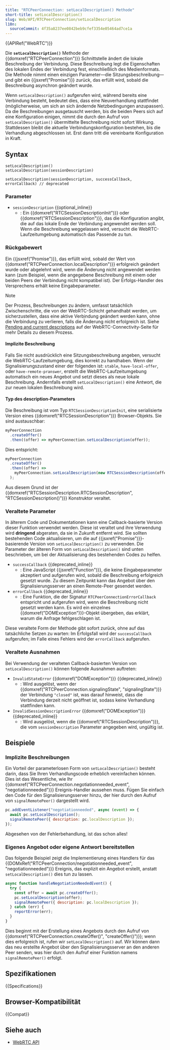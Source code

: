 ```yaml
---
title: "RTCPeerConnection: setLocalDescription() Methode"
short-title: setLocalDescription()
slug: Web/API/RTCPeerConnection/setLocalDescription
l10n:
  sourceCommit: 4f35a8237ee0842beb9cfef3354e05464ad7ce1a
---
```


{{APIRef("WebRTC")}}

Die **`setLocalDescription()`** Methode der {{domxref("RTCPeerConnection")}} Schnittstelle ändert die lokale Beschreibung der Verbindung. Diese Beschreibung legt die Eigenschaften des lokalen Endes der Verbindung fest, einschließlich des Medienformats. Die Methode nimmt einen einzigen Parameter—die Sitzungsbeschreibung—und gibt ein {{jsxref("Promise")}} zurück, das erfüllt wird, sobald die Beschreibung asynchron geändert wurde.

Wenn `setLocalDescription()` aufgerufen wird, während bereits eine Verbindung besteht, bedeutet dies, dass eine Neuverhandlung stattfindet (möglicherweise, um sich an sich ändernde Netzbedingungen anzupassen). Da die Beschreibungen ausgetauscht werden, bis die beiden Peers sich auf eine Konfiguration einigen, nimmt die durch den Aufruf von `setLocalDescription()` übermittelte Beschreibung nicht sofort Wirkung. Stattdessen bleibt die aktuelle Verbindungskonfiguration bestehen, bis die Verhandlung abgeschlossen ist. Erst dann tritt die vereinbarte Konfiguration in Kraft.

## Syntax

```js-nolint
setLocalDescription()
setLocalDescription(sessionDescription)

setLocalDescription(sessionDescription, successCallback, errorCallback) // deprecated
```

### Parameter

- `sessionDescription` {{optional_inline}}
  - : Ein {{domxref("RTCSessionDescriptionInit")}} oder {{domxref("RTCSessionDescription")}}, das die Konfiguration angibt, die auf das lokale Ende der Verbindung angewendet werden soll. Wenn die Beschreibung weggelassen wird, versucht die WebRTC-Laufzeitumgebung automatisch das Passende zu tun.

### Rückgabewert

Ein {{jsxref("Promise")}}, das erfüllt wird, sobald der Wert von {{domxref("RTCPeerConnection.localDescription")}} erfolgreich geändert wurde oder abgelehnt wird, wenn die Änderung nicht angewendet werden kann (zum Beispiel, wenn die angegebene Beschreibung mit einem oder beiden Peers der Verbindung nicht kompatibel ist). Der Erfolgs-Handler des Versprechens erhält keine Eingabeparameter.

> [!NOTE]
> Der Prozess, Beschreibungen zu ändern, umfasst tatsächlich Zwischenschritte, die von der WebRTC-Schicht gehandhabt werden, um sicherzustellen, dass eine aktive Verbindung geändert werden kann, ohne die Verbindung zu verlieren, falls die Änderung nicht erfolgreich ist. Siehe [Pending and current descriptions](/de/docs/Web/API/WebRTC_API/Connectivity#pending_and_current_descriptions) auf der WebRTC-Connectivity-Seite für mehr Details zu diesem Prozess.

#### Implizite Beschreibung

Falls Sie nicht ausdrücklich eine Sitzungsbeschreibung angeben, versucht die WebRTC-Laufzeitumgebung, dies korrekt zu handhaben. Wenn der Signalisierungszustand einer der folgenden ist: `stable`, `have-local-offer`, oder `have-remote-pranswer`, erstellt die WebRTC-Laufzeitumgebung automatisch ein neues Angebot und setzt dieses als neue lokale Beschreibung. Andernfalls erstellt `setLocalDescription()` eine Antwort, die zur neuen lokalen Beschreibung wird.

#### Typ des description-Parameters

Die Beschreibung ist vom Typ `RTCSessionDescriptionInit`, eine serialisierte Version eines {{domxref("RTCSessionDescription")}} Browser-Objekts. Sie sind austauschbar:

```js
myPeerConnection
  .createOffer()
  .then((offer) => myPeerConnection.setLocalDescription(offer));
```

Dies entspricht:

```js
myPeerConnection
  .createOffer()
  .then((offer) =>
    myPeerConnection.setLocalDescription(new RTCSessionDescription(offer)),
  );
```

Aus diesem Grund ist der {{domxref("RTCSessionDescription.RTCSessionDescription", "RTCSessionDescription()")}} Konstruktor veraltet.

### Veraltete Parameter

In älterem Code und Dokumentationen kann eine Callback-basierte Version dieser Funktion verwendet werden. Diese ist veraltet und ihre Verwendung wird **dringend** abgeraten, da sie in Zukunft entfernt wird. Sie sollten bestehenden Code aktualisieren, um die auf {{jsxref("Promise")}}-basierende Version von `setLocalDescription()` zu verwenden. Die Parameter der älteren Form von `setLocalDescription()` sind unten beschrieben, um bei der Aktualisierung des bestehenden Codes zu helfen.

- `successCallback` {{deprecated_inline}}
  - : Eine JavaScript {{jsxref("Function")}}, die keine Eingabeparameter akzeptiert und aufgerufen wird, sobald die Beschreibung erfolgreich gesetzt wurde. Zu diesem Zeitpunkt kann das Angebot über den Signalisierungsserver an einen Remote-Peer gesendet werden.
- `errorCallback` {{deprecated_inline}}
  - : Eine Funktion, die der Signatur `RTCPeerConnectionErrorCallback` entspricht und aufgerufen wird, wenn die Beschreibung nicht gesetzt werden kann. Es wird ein einzelnes {{domxref("DOMException")}}-Objekt übergeben, das erklärt, warum die Anfrage fehlgeschlagen ist.

Diese veraltete Form der Methode gibt sofort zurück, ohne auf das tatsächliche Setzen zu warten: Im Erfolgsfall wird der `successCallback` aufgerufen; im Falle eines Fehlers wird der `errorCallback` aufgerufen.

### Veraltete Ausnahmen

Bei Verwendung der veralteten Callback-basierten Version von `setLocalDescription()` können folgende Ausnahmen auftreten:

- `InvalidStateError` {{domxref("DOMException")}} {{deprecated_inline}}
  - : Wird ausgelöst, wenn der {{domxref("RTCPeerConnection.signalingState", "signalingState")}} der Verbindung `"closed"` ist, was darauf hinweist, dass die Verbindung derzeit nicht geöffnet ist, sodass keine Verhandlung stattfinden kann.
- `InvalidSessionDescriptionError` {{domxref("DOMException")}} {{deprecated_inline}}
  - : Wird ausgelöst, wenn die {{domxref("RTCSessionDescription")}}, die vom `sessionDescription` Parameter angegeben wird, ungültig ist.

## Beispiele

### Implizite Beschreibungen

Ein Vorteil der parameterlosen Form von `setLocalDescription()` besteht darin, dass Sie Ihren Verhandlungscode erheblich vereinfachen können. Dies ist das Wesentliche, wie Ihr {{domxref("RTCPeerConnection.negotiationneeded_event", "negotiationneeded")}} Ereignis-Handler aussehen muss. Fügen Sie einfach den Code für den Signalisierungsserver hinzu, der hier durch den Aufruf von `signalRemotePeer()` dargestellt wird.

```js
pc.addEventListener("negotiationneeded", async (event) => {
  await pc.setLocalDescription();
  signalRemotePeer({ description: pc.localDescription });
});
```

Abgesehen von der Fehlerbehandlung, ist das schon alles!

### Eigenes Angebot oder eigene Antwort bereitstellen

Das folgende Beispiel zeigt die Implementierung eines Handlers für das {{DOMxRef("RTCPeerConnection/negotiationneeded_event", "negotiationneeded")}} Ereignis, das explizit ein Angebot erstellt, anstatt `setLocalDescription()` dies tun zu lassen.

```js
async function handleNegotiationNeededEvent() {
  try {
    const offer = await pc.createOffer();
    pc.setLocalDescription(offer);
    signalRemotePeer({ description: pc.localDescription });
  } catch (err) {
    reportError(err);
  }
}
```

Dies beginnt mit der Erstellung eines Angebots durch den Aufruf von {{domxref("RTCPeerConnection.createOffer()", "createOffer()")}}; wenn dies erfolgreich ist, rufen wir `setLocalDescription()` auf. Wir können dann das neu erstellte Angebot über den Signalisierungsserver an den anderen Peer senden, was hier durch den Aufruf einer Funktion namens `signalRemotePeer()` erfolgt.

## Spezifikationen

{{Specifications}}

## Browser-Kompatibilität

{{Compat}}

## Siehe auch

- [WebRTC API](/de/docs/Web/API/WebRTC_API)
